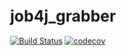 # job4j_grabber
[![Build Status](https://travis-ci.org/xocer/job4j_grabber.svg?branch=master)](https://travis-ci.org/xocer/job4j_grabber)
[![codecov](https://codecov.io/gh/xocer/job4j_grabber/branch/master/graph/badge.svg?token=95J5PDE9LO)](https://codecov.io/gh/xocer/job4j_grabber)